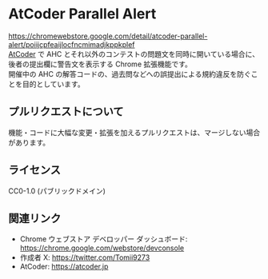 # AtCoder Parallel Alert

https://chromewebstore.google.com/detail/atcoder-parallel-alert/poiijcpfeaijlocfncmimadjkppkplef  
<a href="https://atcoder.jp/">AtCoder</a> で AHC とそれ以外のコンテストの問題文を同時に開いている場合に、後者の提出欄に警告文を表示する Chrome 拡張機能です。  
開催中の AHC の解答コードの、過去問などへの誤提出による規約違反を防ぐことを目的としています。

## プルリクエストについて

機能・コードに大幅な変更・拡張を加えるプルリクエストは、マージしない場合があります。

## ライセンス

CC0-1.0 (パブリックドメイン)

## 関連リンク

- Chrome ウェブストア デベロッパー ダッシュボード: https://chrome.google.com/webstore/devconsole
- 作成者 X: https://twitter.com/Tomii9273
- AtCoder: https://atcoder.jp
